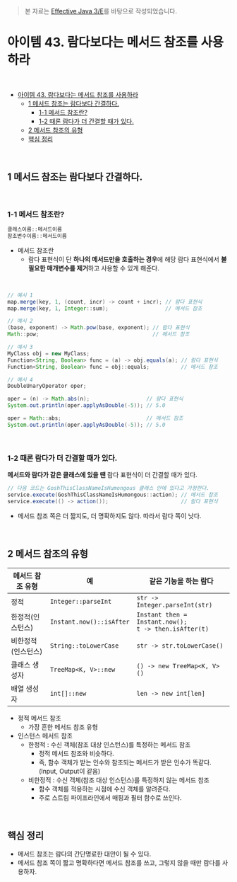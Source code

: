 > 본 자료는 [Effective Java 3/E]()를 바탕으로 작성되었습니다.

# 아이템 43. 람다보다는 메서드 참조를 사용하라

<br>

- [아이템 43. 람다보다는 메서드 참조를 사용하라](#아이템-43-람다보다는-메서드-참조를-사용하라)
  - [1 메서드 참조는 람다보다 간결하다.](#1-메서드-참조는-람다보다-간결하다)
    - [1-1 메서드 참조란?](#1-1-메서드-참조란)
    - [1-2 때론 람다가 더 간결할 때가 있다.](#1-2-때론-람다가-더-간결할-때가-있다)
  - [2 메서드 참조의 유형](#2-메서드-참조의-유형)
  - [핵심 정리](#핵심-정리)

<br>

## 1 메서드 참조는 람다보다 간결하다.

<br>

### 1-1 메서드 참조란?
```java
클래스이름::메서드이름
참조변수이름::메서드이름
```
* 메서드 참조란
  * 람다 표현식이 단 **하나의 메서드만을 호출하는 경우**에 해당 람다 표현식에서 **불필요한 매개변수를 제거**하고 사용할 수 있게 해준다.

<br>

```java
// 예시 1
map.merge(key, 1, (count, incr) -> count + incr); // 람다 표현식
map.merge(key, 1, Integer::sum);                  // 메서드 참조

// 예시 2
(base, exponent) -> Math.pow(base, exponent); // 람다 표현식
Math::pow;                                    // 메서드 참조

// 예시 3
MyClass obj = new MyClass;
Function<String, Boolean> func = (a) -> obj.equals(a); // 람다 표현식
Function<String, Boolean> func = obj::equals;          // 메서드 참조

// 예시 4
DoubleUnaryOperator oper;

oper = (n) -> Math.abs(n);                  // 람다 표현식
System.out.println(oper.applyAsDouble(-5)); // 5.0

oper = Math::abs;                           // 메서드 참조
System.out.println(oper.applyAsDouble(-5)); // 5.0
```

<br>

### 1-2 때론 람다가 더 간결할 때가 있다.
**메서드와 람다가 같은 클래스에 있을 땐** 람다 표현식이 더 간결할 때가 있다.

```java
// 다음 코드는 GoshThisClassNameIsHumongous 클래스 안에 있다고 가정한다.
service.execute(GoshThisClassNameIsHumongous::action); // 메서드 참조
service.execute(() -> action());                       // 람다 표현식
```
* 메서드 참조 쪽은 더 짧지도, 더 명확하지도 않다. 따라서 람다 쪽이 낫다.

<br>

## 2 메서드 참조의 유형

메서드 참조 유형 | 예 | 같은 기능을 하는 람다
---------|----------|---------
 정적 | `Integer::parseInt` | `str -> Integer.parseInt(str)`
 한정적(인스턴스) | `Instant.now()::isAfter` | `Instant then = Instant.now();`<br>`t -> then.isAfter(t)`
 비한정적(인스턴스) | `String::toLowerCase` | `str -> str.toLowerCase()`
 클래스 생성자 | `TreeMap<K, V>::new` | `() -> new TreeMap<K, V>()`
 배열 생성자 | `int[]::new` | `len -> new int[len]`

* 정적 메서드 참조
  * 가장 흔한 메서드 참조 유형
* 인스턴스 메서드 참조
  * 한정적 : 수신 객체(참조 대상 인스턴스)를 특정하는 메서드 참조
    * 정적 메서드 참조와 비슷하다.
    * 즉, 함수 객체가 받는 인수와 참조되는 메서드가 받은 인수가 똑같다. (Input, Output이 같음)
  * 비한정적 : 수신 객체(참조 대상 인스턴스)를 특정하지 않는 메서드 참조
    * 함수 객체를 적용하는 시점에 수신 객체를 알려준다.
    * 주로 스트림 파이프라인에서 매핑과 필터 함수로 쓰인다.

<br>

## 핵심 정리
* 메서드 참조는 람다의 간단명료한 대안이 될 수 있다.
* 메서드 참조 쪽이 짧고 명확하다면 메서드 참조를 쓰고, 그렇지 않을 때만 람다를 사용하자.